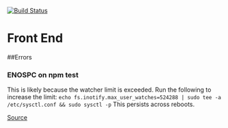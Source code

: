 [![Build Status](https://travis-ci.org/temporaryorgname/tracker-frontend.svg?branch=master)](https://travis-ci.org/temporaryorgname/tracker-frontend)

# Front End

##Errors

### ENOSPC on npm test

This is likely because the watcher limit is exceeded. Run the following to increase the limit:
`echo fs.inotify.max_user_watches=524288 | sudo tee -a /etc/sysctl.conf && sudo sysctl -p`
This persists across reboots.

[Source](https://stackoverflow.com/questions/22475849/node-js-what-is-enospc-error-and-how-to-solve)
